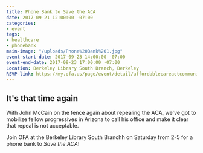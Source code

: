 ```yaml
---
title: Phone Bank to Save the ACA
date: 2017-09-21 12:00:00 -07:00
categories:
- event
tags:
- healthcare
- phonebank
main-image: "/uploads/Phone%20Bank%201.jpg"
event-start-date: 2017-09-23 14:00:00 -07:00
event-end-date: 2017-09-23 17:00:00 -07:00
Location: Berkeley Library South Branch, Berkeley
RSVP-link: https://my.ofa.us/page/event/detail/affordablecareactcommunityoutreach/gsfk8z
---
```


## It's that time again

With John McCain on the fence again about repealing the ACA, we've got to mobilize fellow progressives in Arizona to call his office and make it clear that repeal is not acceptable.

Join OFA at the Berkeley Library South Branchh on Saturday from 2-5 for a phone bank to *Save the ACA*!